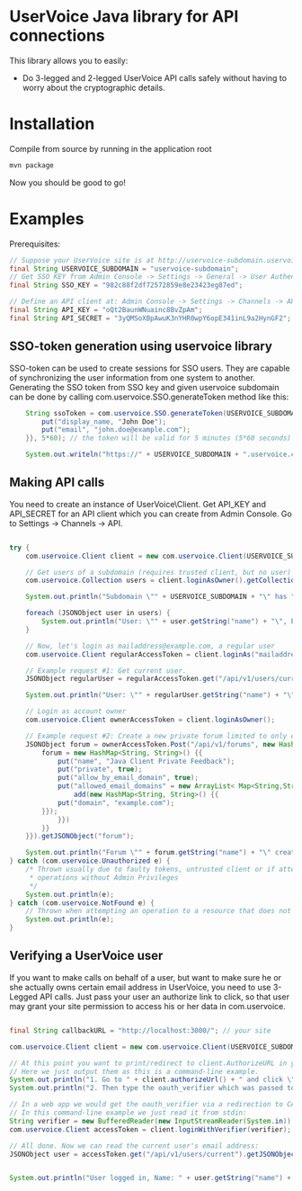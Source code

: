 UserVoice Java library for API connections
========================================

This library allows you to easily:
* Do 3-legged and 2-legged UserVoice API calls safely without having to worry about the cryptographic details.

Installation
============

Compile from source by running in the application root
```sh
mvn package
```

Now you should be good to go!

Examples
========

Prerequisites:

```java
// Suppose your UserVoice site is at http://uservoice-subdomain.uservoice.com/
final String USERVOICE_SUBDOMAIN = "uservoice-subdomain";
// Get SSO KEY from Admin Console -> Settings -> General -> User Authentication
final String SSO_KEY = "982c88f2df72572859e8e23423eg87ed";

// Define an API client at: Admin Console -> Settings -> Channels -> API
final String API_KEY = "oQt2BaunWNuainc8BvZpAm";
final String API_SECRET = "3yQMSoXBpAwuK3nYHR0wpY6opE341inL9a2HynGF2";

```

SSO-token generation using uservoice library
--------------------------------------------

SSO-token can be used to create sessions for SSO users. They are capable of synchronizing the user information from one system to another.
Generating the SSO token from SSO key and given uservoice subdomain can be done by calling com.uservoice.SSO.generateToken method like this:

```java
    String ssoToken = com.uservoice.SSO.generateToken(USERVOICE_SUBDOMAIN, SSO_KEY, new HashMap<String, String>() {{
        put("display_name, "John Doe");
        put("email", "john.doe@example.com");
    }}, 5*60); // the token will be valid for 5 minutes (5*60 seconds) by default

    System.out.writeln("https://" + USERVOICE_SUBDOMAIN + ".uservoice.com/?sso=" + ssoToken);
```

Making API calls
----------------

You need to create an instance of UserVoice\\Client. Get API_KEY and API_SECRET for an API client which you can create
from Admin Console. Go to Settings -> Channels -> API.

```java

try {
    com.uservoice.Client client = new com.uservoice.Client(USERVOICE_SUBDOMAIN, API_KEY, API_SECRET);

    // Get users of a subdomain (requires trusted client, but no user)
    com.uservoice.Collection users = client.loginAsOwner().getCollection("/api/v1/users");

    System.out.println("Subdomain \"" + USERVOICE_SUBDOMAIN + "\" has " + users.size() + " users.");

    foreach (JSONObject user in users) {
        System.out.println("User: \"" + user.getString("name") + "\", Profile URL: " + user.getString("url"));
    }

    // Now, let's login as mailaddress@example.com, a regular user
    com.uservoice.Client regularAccessToken = client.loginAs("mailaddress@example.com");

    // Example request #1: Get current user.
    JSONObject regularUser = regularAccessToken.get("/api/v1/users/current").getJSONObject("user");

    System.out.println("User: \"" + regularUser.getString("name") + "\", Profile URL: " + regularUser.getString("url"));

    // Login as account owner
    com.uservoice.Client ownerAccessToken = client.loginAsOwner();

    // Example request #2: Create a new private forum limited to only example.com email domain.
    JSONObject forum = ownerAccessToken.Post("/api/v1/forums", new HashMap<String, String>() {{
        forum = new HashMap<String, String>() {{
            put("name", "Java Client Private Feedback");
            put("private", true);
            put("allow_by_email_domain", true);
            put("allowed_email_domains" = new ArrayList< Map<String,String> {{
                add(new HashMap<String, String>() {{
		    put("domain", "example.com");
		}});
            }})
        }}
    }}).getJSONObject("forum");

    System.out.println("Forum \"" + forum.getString("name") + "\" created! URL: " + forum.getString("url"));
} catch (com.uservoice.Unauthorized e) {
    /* Thrown usually due to faulty tokens, untrusted client or if attempting
     * operations without Admin Privileges
     */
    System.out.println(e);
} catch (com.uservoice.NotFound e) {
    // Thrown when attempting an operation to a resource that does not exist
    System.out.println(e);
}

```

Verifying a UserVoice user
--------------------------

If you want to make calls on behalf of a user, but want to make sure he or she
actually owns certain email address in UserVoice, you need to use 3-Legged API
calls. Just pass your user an authorize link to click, so that user may grant
your site permission to access his or her data in com.uservoice.

```java

final String callbackURL = "http://localhost:3000/"; // your site

com.uservoice.Client client = new com.uservoice.Client(USERVOICE_SUBDOMAIN, API_KEY, API_SECRET, callbackURL);

// At this point you want to print/redirect to client.AuthorizeURL in your application.
// Here we just output them as this is a command-line example.
System.out.println("1. Go to " + client.authorizeUrl() + " and click \"Allow access\".");
System.out.println("2. Then type the oauth_verifier which was passed to the callback URL:");

// In a web app we would get the oauth_verifier via a redirection to CALLBACK_URL.
// In this command-line example we just read it from stdin:
String verifier = new BufferedReader(new InputStreamReader(System.in)).readLine();
com.uservoice.Client accessToken = client.loginWithVerifier(verifier);

// All done. Now we can read the current user's email address:
JSONObject user = accessToken.get("/api/v1/users/current").getJSONObject("user");


System.out.println("User logged in, Name: " + user.getString("name") + ", email: " + user.getString("email"));

```
